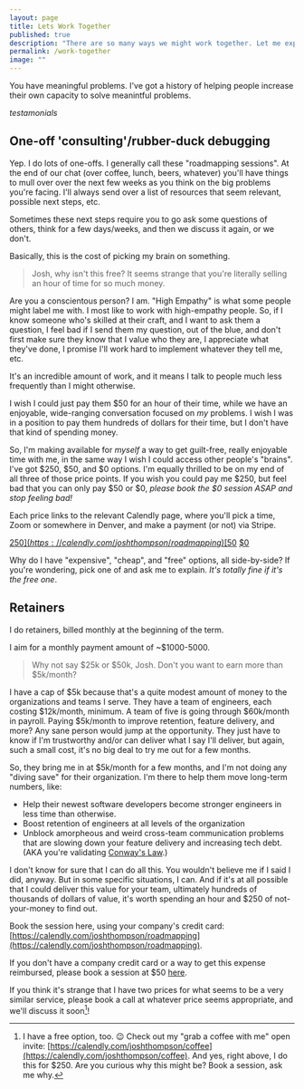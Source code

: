 ```yaml
---
layout: page
title: Lets Work Together
published: true
description: "There are so many ways we might work together. Let me explain the options!"
permalink: /work-together
image: ""
---
```


You have meaningful problems. I've got a history of helping people increase their own capacity to solve meanintful problems.

_testamonials_
<!-- TODO testamonials, folks I've helped get raises for, change jobs, work through tricky work situations, figure out how to capture value from the work they're already doing, etc> -->

## One-off 'consulting'/rubber-duck debugging

Yep. I do lots of one-offs. I generally call these "roadmapping sessions". At the end of our chat (over coffee, lunch, beers, whatever) you'll have things to mull over over the next few weeks as you think on the big problems you're facing. I'll always send over a list of resources that seem relevant, possible next steps, etc. 

Sometimes these next steps require you to go ask some questions of others, think for a few days/weeks, and then we discuss it again, or we don't.

Basically, this is the cost of picking my brain on something. 

> Josh, why isn't this free? It seems strange that you're literally selling an hour of time for so much money.

Are you a conscientous person? I am. "High Empathy" is what some people might label me with. I most like to work with high-empathy people. So, if I know someone who's skilled at their craft, and I want to ask them a question, I feel bad if I send them my question, out of the blue, and don't first make sure they know that I value who they are, I appreciate what they've done, I promise I'll work hard to implement whatever they tell me, etc.

It's an incredible amount of work, and it means I talk to people much less frequently than I might otherwise. 

I wish I could just pay them $50 for an hour of their time, while we have an enjoyable, wide-ranging conversation focused on _my_ problems. I wish I was in a position to pay them hundreds of dollars for their time, but I don't have that kind of spending money. 

So, I'm making available for _myself_ a way to get guilt-free, really enjoyable time with me, in the same way I wish I could access other people's "brains". I've got $250, $50, and $0 options. I'm equally thrilled to be on my end of all three of those price points. If you wish you could pay me $250, but feel bad that you can only pay $50 or $0, _please book the $0 session ASAP and stop feeling bad!_ 

Each price links to the relevant Calendly page, where you'll pick a time, Zoom or somewhere in Denver, and make a payment (or not) via Stripe. 

[$250](https://calendly.com/joshthompson/roadmapping)
[$50](https://calendly.com/joshthompson/roadmapping-50)
[$0](https://calendly.com/joshthompson/coffee)

Why do I have "expensive", "cheap", and "free" options, all side-by-side? If you're wondering, pick one of and ask me to explain. _It's totally fine if it's the free one_. 


## Retainers

I do retainers, billed monthly at the beginning of the term.  

I aim for a monthly payment amount of ~$1000-5000. 

> Why not say $25k or $50k, Josh. Don't you want to earn more than $5k/month?

I have a cap of $5k because that's a quite modest amount of money to the organizations and teams I serve. They have a team of engineers, each costing $12k/month, minimum. A team of five is going through $60k/month in payroll. Paying $5k/month to improve retention, feature delivery, and more? Any sane person would jump at the opportunity. They just have to know if I'm trustworthy and/or can deliver what I say I'll deliver, but again, such a small cost, it's no big deal to try me out for a few months. 

So, they bring me in at $5k/month for a few months, and I'm not doing any "diving save" for their organization. I'm there to help them move long-term numbers, like:
- Help their newest software developers become stronger engineers in less time than otherwise.
- Boost retention of engineers at all levels of the organization
- Unblock amorpheous and weird cross-team communication problems that are slowing down your feature delivery and increasing tech debt. (AKA you're validating [Conway's Law](https://en.wikipedia.org/wiki/Conway%27s_law).)

I don't know for sure that I can do all this. You wouldn't believe me if I said I did, anyway. But in some specific situations, I can. And if it's at all possible that I could deliver this value for your team, ultimately hundreds of thousands of dollars of value, it's worth spending an hour and $250 of not-your-money to find out. 

Book the session here, using your company's credit card: [https://calendly.com/joshthompson/roadmapping](https://calendly.com/joshthompson/roadmapping).

If you don't have a company credit card or a way to get this expense reimbursed, please book a session at $50 [here](https://calendly.com/joshthompson/roadmapping-50).

If you think it's strange that I have two prices for what seems to be a very similar service, please book a call at whatever price seems appropriate, and we'll discuss it soon[^free-option]!


[^free-option]: I have a free option, too. 😉 Check out my "grab a coffee with me" open invite: [https://calendly.com/joshthompson/coffee](https://calendly.com/joshthompson/coffee). And yes, right above, I do this for $250. Are you curious why this might be? Book a session, ask me why. 

